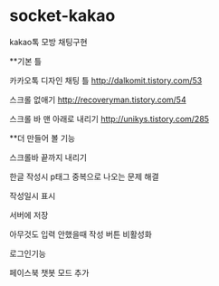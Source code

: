 # socket-kakao
kakao톡 모방 채팅구현

**기본 틀

카카오톡 디자인 채팅 틀
http://dalkomit.tistory.com/53   
  
스크롤 없애기
http://recoveryman.tistory.com/54

스크롤 바 맨 아래로 내리기
http://unikys.tistory.com/285



**더 만들어 볼 기능

스크롤바 끝까지 내리기

한글 작성시 p태그 중복으로 나오는 문제 해결

작성일시 표시

서버에 저장

아무것도 입력 안했을때 작성 버튼 비활성화

로그인기능

페이스북 챗봇 모드 추가 

